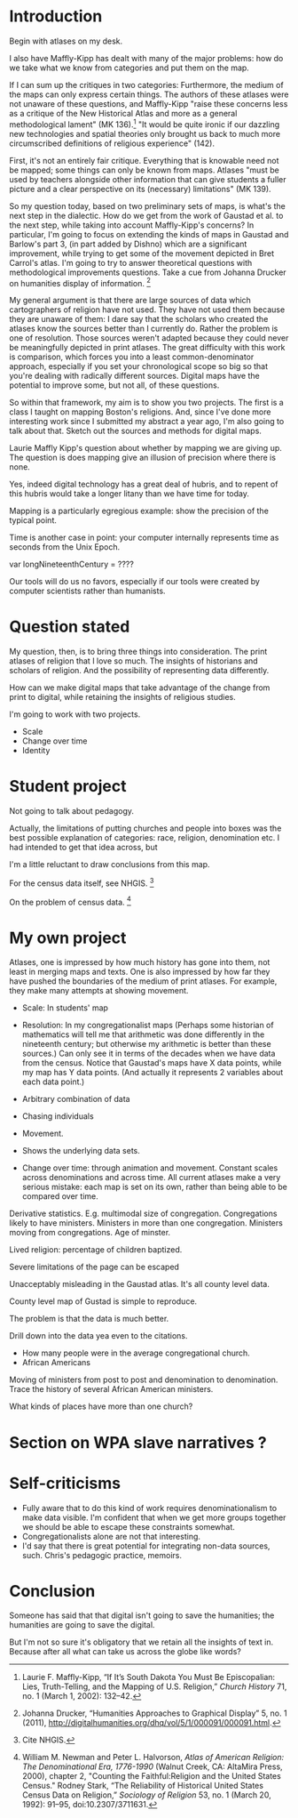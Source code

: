 # Introduction

Begin with atlases on my desk.

I also have  Maffly-Kipp has dealt with many
of the major problems: how do we take what we know from categories and
put them on the map.

If I can sum up the critiques in two categories:  Furthermore, the medium of the maps can only
express certain things. The authors of these atlases were not unaware of
these questions, and Maffly-Kipp "raise these concerns less as a
critique of the New Historical Atlas and more as a general
methodological lament" (MK 136).[^1] "It would be quite ironic if our
dazzling new technologies and spatial theories only brought us back to
much more circumscribed definitions of religious experience" (142).

First, it's not an entirely fair critique. Everything that is knowable
need not be mapped; some things can only be known from maps. Atlases
"must be used by teachers alongside other information that can give
students a fuller picture and a clear perspective on its (necessary)
limitations" (MK 139).

So my question today, based on two preliminary sets of maps, is what's
the next step in the dialectic. How do we get from the work of Gaustad
et al. to the next step, while taking into account Maffly-Kipp's
concerns? In particular, I'm going to focus on extending the kinds of
maps in Gaustad and Barlow's part 3, (in part added by Dishno) which are
a significant improvement, while trying to get some of the movement
depicted in Bret Carrol's atlas. I'm going to try to answer theoretical
questions with methodological improvements questions. Take a cue from
Johanna Drucker on humanities display of information. [^2]

My general argument is that there are large sources of data which
cartographers of religion have not used. They have not used them because
they are unaware of them: I dare say that the scholars who created the
atlases know the sources better than I currently do. Rather the problem
is one of resolution. Those sources weren't adapted because they could
never be meaningfully depicted in print atlases. The great difficulty
with this work is comparison, which forces you into a least
common-denominator approach, especially if you set your chronological
scope so big so that you're dealing with radically different sources.
Digital maps have the potential to improve some, but not all, of these
questions.

So within that framework, my aim is to show you two projects. The first
is a class I taught on mapping Boston's religions. And, since I've done
more interesting work since I submitted my abstract a year ago, I'm also
going to talk about that. Sketch out the sources and methods for digital
maps.

Laurie Maffly Kipp's question about whether by mapping we are giving up.
The question is does mapping give an illusion of precision where there
is none.

Yes, indeed digital technology has a great deal of hubris, and to repent
of this hubris would take a longer litany than we have time for today.

Mapping is a particularly egregious example: show the precision of the
typical point.

Time is another case in point: your computer internally represents time
as seconds from the Unix Epoch.

var longNineteenthCentury = ????

Our tools will do us no favors, especially if our tools were created by
computer scientists rather than humanists.

# Question stated

My question, then, is to bring three things into consideration. The
print atlases of religion that I love so much. The insights of
historians and scholars of religion. And the possibility of representing
data differently.

How can we make digital maps that take advantage of the change from
print to digital, while retaining the insights of religious studies.

I'm going to work with two projects.

-   Scale
-   Change over time
-   Identity

# Student project

Not going to talk about pedagogy.

Actually, the limitations of putting churches and people into boxes was
the best possible explanation of categories: race, religion,
denomination etc. I had intended to get that idea across, but

I'm a little reluctant to draw conclusions from this map.

For the census data itself, see NHGIS. [^3]

On the problem of census data. [^4]

# My own project

Atlases, one is impressed by how much history has gone into them, not
least in merging maps and texts. One is also impressed by how far they
have pushed the boundaries of the medium of print atlases. For example,
they make many attempts at showing movement.

-   Scale: In students' map

-   Resolution: In my congregationalist maps (Perhaps some historian of
    mathematics will tell me that arithmetic was done differently in the
    nineteenth century; but otherwise my arithmetic is better than these
    sources.) Can only see it in terms of the decades when we have data
    from the census. Notice that Gaustad's maps have X data points,
    while my map has Y data points. (And actually it represents 2
    variables about each data point.)
-   Arbitrary combination of data
-   Chasing individuals
-   Movement.
-   Shows the underlying data sets.
-   Change over time: through animation and movement. Constant scales
    across denominations and across time. All current atlases make a
    very serious mistake: each map is set on its own, rather than being
    able to be compared over time.

Derivative statistics. E.g. multimodal size of congregation.
Congregations likely to have ministers. Ministers in more than one
congregation. Ministers moving from congregations. Age of minster.

Lived religion: percentage of children baptized.

Severe limitations of the page can be escaped

Unacceptably misleading in the Gaustad atlas. It's all county level
data.

County level map of Gustad is simple to reproduce.

The problem is that the data is much better.

Drill down into the data yea even to the citations.

-   How many people were in the average congregational church.
-   African Americans

Moving of ministers from post to post and denomination to denomination.
Trace the history of several African American ministers.

What kinds of places have more than one church?

# Section on WPA slave narratives ?

# Self-criticisms

-   Fully aware that to do this kind of work requires denominationalism
    to make data visible. I'm confident that when we get more groups
    together we should be able to escape these constraints somewhat.
-   Congregationalists alone are not that interesting.
-   I'd say that there is great potential for integrating non-data
    sources, such. Chris's pedagogic practice, memoirs.

# Conclusion

Someone has said that that digital isn't going to save the humanities;
the humanities are going to save the digital.

But I'm not so sure it's obligatory that we retain all the insights of
text in. Because after all what can take us across the globe like words?

[^1]: Laurie F. Maffly-Kipp, “If It’s South Dakota You Must Be
    Episcopalian: Lies, Truth-Telling, and the Mapping of U.S.
    Religion,” *Church History* 71, no. 1 (March 1, 2002): 132–42. 

[^2]: Johanna Drucker, “Humanities Approaches to Graphical Display” 5,
    no. 1 (2011),
    http://digitalhumanities.org/dhq/vol/5/1/000091/000091.html.

[^3]: Cite NHGIS.

[^4]: William M. Newman and Peter L. Halvorson, *Atlas of American
    Religion: The Denominational Era, 1776-1990* (Walnut Creek, CA:
    AltaMira Press, 2000), chapter 2, "Counting the Faithful:Religion
    and the United States Census." Rodney Stark, “The Reliability of
    Historical United States Census Data on Religion,” *Sociology of
    Religion* 53, no. 1 (March 20, 1992): 91–95, doi:10.2307/3711631.

